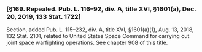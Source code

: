 ### [§169. Repealed. Pub. L. 116–92, div. A, title XVI, §1601(a), Dec. 20, 2019, 133 Stat. 1722] ###

Section, added Pub. L. 115–232, div. A, title XVI, §1601(a)(1), Aug. 13, 2018, 132 Stat. 2101, related to United States Space Command for carrying out joint space warfighting operations. See chapter 908 of this title.